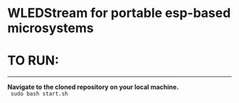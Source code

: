# WLEDStream for portable esp-based microsystems
<h1> TO RUN:</h1>
<hr/>
<b>
Navigate to the cloned repository on your local machine.
</b> <br/>
<code> sudo bash start.sh </code>
